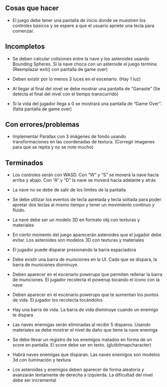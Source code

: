 ﻿## Cosas que hacer

* El juego debe tener una pantalla de inicio donde se muestren los controles
básicos y se espere a que el usuario apriete una tecla para comenzar.


## Incompletos

* Se deben calcular colisiones entre la nave y los asteroides usando Bounding
Spheres. Si la nave choca con un asteroide el juego termina (Reemplazar exit() con pantalla de game over)

* Deben existir por lo menos 3 luces en el escenario. (Hay 1 luz)

* Al llegar al final del nivel se debe mostrar una pantalla de “Ganaste” (Se detecta el final del nivel con el tiempo transcurrido)

* Si la vida del jugador llega a 0 se mostrará una pantalla de “Game Over”. (falta pantalla de game over)


## Con errores/problemas

* Implementar Parallax con 3 imágenes de fondo usando transformaciones en
las coordenadas de textura. (Corregir imagenes para que se repita y no se note mucho)

## Terminados

* Los controles serán con WASD. Con “W” y “S” se moverá la nave hacia arriba
y abajo. Con “A” y “D” la nave se moverá hacia adelante y atrás

* La nave no se debe de salir de los límites de la pantalla

* Se debe utilizar los eventos de tecla apretada y tecla soltada para poder
apretar dos teclas al mismo tiempo y tener un movimiento continuo y fluido.

* La nave debe ser un modelo 3D en formato obj con texturas y materiales

* En cierto momento del juego aparecerán asteroides que el jugador debe
evitar. Los asteroides son modelos 3D con texturas y materiales

* El jugador puede disparar presionando la barra espaciadora

* Debe existir una barra de municiones en la UI. Cada que se dispara, la barra
de municiones disminuye.

* Deben aparecer en el escenario powerups que permiten rellenar la barra de
municiones. El jugador recolecta el powerup tocando el ícono con la nave

* Deben aparecer en el escenario powerups que te aumentan los puntos de
vida. El jugador los recolecta tocándolos

* Hay una barra de vida. La barra de vida disminuye cuando un enemigo te
dispara

* Las naves enemigas serán eliminadas al recibir 5 disparos. Usando
materiales se debe mostrar el nivel de daño que tiene la nave enemiga

* Se debe llevar un registro de los enemigos matados en forma de un score en
pantalla. El score debe ser en texto. (glutbitmapcharacter)

* Habrá naves enemigas que disparan. Las naves enemigos son modelos 3d con
iluminación y textura

* Los asteroides y enemigos deben aparecer de forma aleatoria y avanzarán
lentamente de derecha a izquierda. La dificultad del nivel debe ser
incremental
